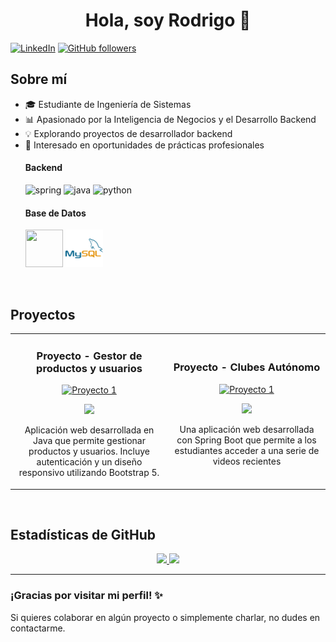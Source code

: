 <div align="center">
<h1 align="center">Hola, soy Rodrigo 👋</h1>
</div>

<!--Colocar aqui el banner-->
<!--<img src="https://encrypted-tbn0.gstatic.com/images?q=tbn:ANd9GcQj9i0HBomVepR6AMsmIrZAuU1MOBwWiEtAtA&s/800x200" alt="Banner Personalizado"> -->

[![LinkedIn](https://img.shields.io/badge/-LinkedIn-blue?style=flat&logo=Linkedin&logoColor=white)](https://www.linkedin.com/in/rodvels/)
[![GitHub followers](https://img.shields.io/github/followers/rodrigovelasquez2?style=social)](https://github.com/rodrigovelasquez2)

## Sobre mí
- 🎓 Estudiante de Ingeniería de Sistemas 
- 📊 Apasionado por la Inteligencia de Negocios y el Desarrollo Backend
- 💡 Explorando proyectos de desarrollador backend
- 🚀 Interesado en oportunidades de prácticas profesionales
    <h4 align="left">Backend</h4>
    <p align="left">
        <img src="https://cdn.jsdelivr.net/gh/devicons/devicon@latest/icons/spring/spring-original-wordmark.svg" alt="spring" width="60" height="60" />
        <img src="https://cdn.jsdelivr.net/gh/devicons/devicon@latest/icons/java/java-original-wordmark.svg" alt="java" width="60" height="60" />
        <img src="https://cdn.jsdelivr.net/gh/devicons/devicon@latest/icons/python/python-original-wordmark.svg" alt="python" width="60" height="60" />
    </p>
    <h4 align="left">Base de Datos</h4>
    <p align="left">
        <img src="https://cdn.jsdelivr.net/gh/devicons/devicon@latest/icons/microsoftsqlserver/microsoftsqlserver-original.svg" width="60" height="60"/>
        <img src="https://raw.githubusercontent.com/devicons/devicon/master/icons/mysql/mysql-original-wordmark.svg" alt="mysql" width="60" height="60" />
    </p>
<br>

## Proyectos
<table>
<tr>
<td width="50%">
<h3 align="center">Proyecto - Gestor de productos y usuarios</h3>
<div align="center">
<a href="https://github.com/rodrigovelasquez2/Gestor-de-productos" target="_blank"><img src="https://i.postimg.cc/zv1V6TM9/catalogo-PNG.png" width="400" alt="Proyecto 1"></a>
<p>
<a href="https://github.com/rodrigovelasquez2/tu-proyecto" target="_blank">
<img src="https://img.shields.io/badge/CÓDIGO-00b4d8?style=for-the-badge&logo=github&logoColor=white">
</a>
    
<!--Video-->
<!-- <a href="https://youtu.be/enlace-video" target="_blank">
<img src="https://img.shields.io/badge/-Video-turquoise?style=for-the-badge&color=00e676">
</a> -->
    
</p>
<p>
Aplicación web desarrollada en Java que permite gestionar productos y usuarios. Incluye autenticación y un diseño responsivo utilizando Bootstrap 5. 
</p>
</div>
</td>

<!--Segundo proyecto-->
<td width="50%">
    <h3 align="center">Proyecto - Clubes Autónomo</h3>
    <div align="center">
        <a href="https://github.com/rodrigovelasquez2/Clubes-Autonomo" target="_blank"><img
                src="https://i.postimg.cc/QC4VtvVr/chatwebs.png" width="455" alt="Proyecto 1"></a>
        <p>
            <a href="https://github.com/rodrigovelasquez2/Clubes-Autonomo" target="_blank">
                <img
                    src="https://img.shields.io/badge/CÓDIGO-00b4d8?style=for-the-badge&logo=github&logoColor=white">
            </a>
            <!--Video-->
            <!-- <a href="https://youtu.be/enlace-video" target="_blank">
<img src="https://img.shields.io/badge/-Video-turquoise?style=for-the-badge&color=00e676">
</a> -->

</p>
<p>
    Una aplicación web desarrollada con Spring Boot que permite a los estudiantes acceder a una
    serie de
    videos recientes
</p>
</div>
</td>

</tr>
</table>

<br>

## Estadísticas de GitHub

<p align="center">
<a href="https://github.com/rodrigovelasquez2">
  <img height="180em" src="https://github-readme-stats.vercel.app/api?username=rodrigovelasquez2&show_icons=true&theme=radical&include_all_commits=true&count_private=true"/>
  <img height="180em" src="https://github-readme-stats.vercel.app/api/top-langs/?username=rodrigovelasquez2&layout=compact&langs_count=8&theme=radical"/>
</a>
</p>

---

### ¡Gracias por visitar mi perfil! ✨
Si quieres colaborar en algún proyecto o simplemente charlar, no dudes en contactarme.
